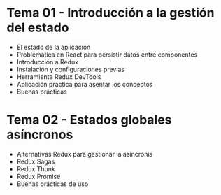 # Tema 01 - Introducción a la gestión del estado

- El estado de la aplicación
- Problemática en React para persistir datos entre componentes
- Introducción a Redux
- Instalación y configuraciones previas
- Herramienta Redux DevTools
- Aplicación práctica para asentar los conceptos
- Buenas prácticas

# Tema 02 - Estados globales asíncronos

- Alternativas Redux para gestionar la asincronía
- Redux Sagas
- Redux Thunk
- Redux Promise
- Buenas prácticas de uso